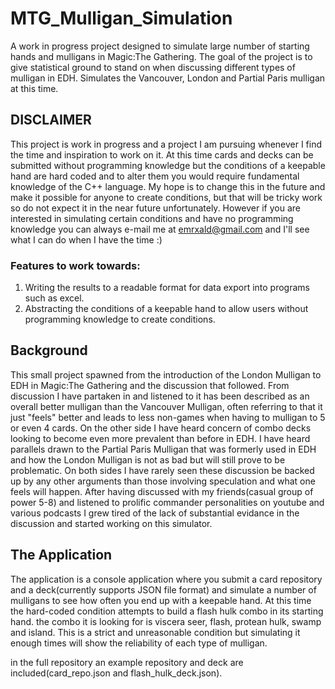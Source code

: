 # MTG_Mulligan_Simulation
A work in progress project designed to simulate large number of starting hands and mulligans in Magic:The Gathering. The goal of the project is to give statistical ground to stand on when discussing different types of mulligan in EDH. Simulates the Vancouver, London and Partial Paris mulligan at this time.

## DISCLAIMER
This project is work in progress and a project I am pursuing whenever I find the time and inspiration to work on it. At this time cards and decks can be submitted without programming knowledge but the conditions of a keepable hand are hard coded and to alter them you would require fundamental knowledge of the C++ language. My hope is to change this in the future and make it possible for anyone to create conditions, but that will be tricky work so do not expect it in the near future unfortunately.
However if you are interested in simulating certain conditions and have no programming knowledge you can always e-mail me at emrxald@gmail.com and I'll see what I can do when I have the time :)

### Features to work towards:
1. Writing the results to a readable format for data export into programs such as excel.
2. Abstracting the conditions of a keepable hand to allow users without programming knowledge to create conditions.

## Background
This small project spawned from the introduction of the London Mulligan to EDH in Magic:The Gathering and the discussion that followed. From discussion I have partaken in and listened to it has been described as an overall better mulligan than the Vancouver Mulligan, often referring to that it just "feels" better and leads to less non-games when having to mulligan to 5 or even 4 cards. On the other side I have heard concern of combo decks looking to become even more prevalent than before in EDH. I have heard parallels drawn to the Partial Paris Mulligan that was formerly used in EDH and how the London Mulligan is not as bad but will still prove to be problematic. On both sides I have rarely seen these discussion be backed up by any other arguments than those involving speculation and what one feels will happen. After having discussed with my friends(casual group of power 5-8) and listened to prolific commander personalities on youtube and various podcasts I grew tired of the lack of substantial evidance in the discussion and started working on this simulator.

## The Application
The application is a console application where you submit a card repository and a deck(currently supports JSON file format) and simulate a number of mulligans to see how often you end up with a keepable hand. At this time the hard-coded condition attempts to build a flash hulk combo in its starting hand. the combo it is looking for is viscera seer, flash, protean hulk, swamp and island. This is a strict and unreasonable condition but simulating it enough times will show the reliability of each type of mulligan.

in the full repository an example repository and deck are included(card_repo.json and flash_hulk_deck.json).
